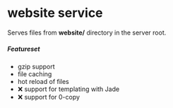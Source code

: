 # website service 

Serves files from **website/** directory in the server root.

##### Featureset
- gzip support
- file caching
- hot reload of files
- :x: support for templating with Jade
- :x: support for 0-copy
